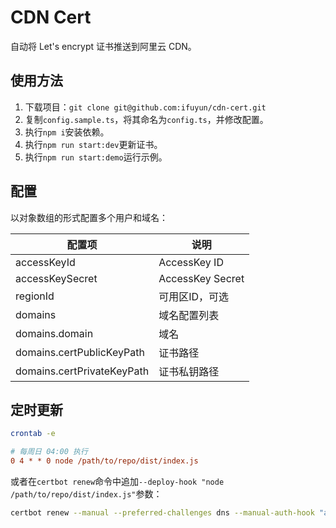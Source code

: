 # CDN Cert

自动将 Let's encrypt 证书推送到阿里云 CDN。

## 使用方法

1. 下载项目：`git clone git@github.com:ifuyun/cdn-cert.git`
2. 复制`config.sample.ts`，将其命名为`config.ts`，并修改配置。
3. 执行`npm i`安装依赖。
4. 执行`npm run start:dev`更新证书。
5. 执行`npm run start:demo`运行示例。

## 配置

以对象数组的形式配置多个用户和域名：

| 配置项                        | 说明               |
|----------------------------|------------------|
| accessKeyId                | AccessKey ID     |
| accessKeySecret            | AccessKey Secret |
| regionId                   | 可用区ID，可选         |
| domains                    | 域名配置列表           |
| domains.domain             | 域名               |
| domains.certPublicKeyPath  | 证书路径             |
| domains.certPrivateKeyPath | 证书私钥路径           |

## 定时更新

```bash
crontab -e
```
```ini
# 每周日 04:00 执行
0 4 * * 0 node /path/to/repo/dist/index.js
```

或者在`certbot renew`命令中追加`--deploy-hook "node /path/to/repo/dist/index.js"`参数：

```bash
certbot renew --manual --preferred-challenges dns --manual-auth-hook "alidns" --manual-cleanup-hook "alidns clean" --deploy-hook "node /path/to/repo/dist/index.js"
```